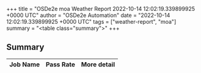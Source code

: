 +++
title = "OSDe2e moa Weather Report 2022-10-14 12:02:19.339899925 +0000 UTC"
author = "OSDe2e Automation"
date = "2022-10-14 12:02:19.339899925 +0000 UTC"
tags = ["weather-report", "moa"]
summary = "<table class=\"summary\"></table>"
+++
## Summary

| Job Name | Pass Rate | More detail |
|----------|-----------|-------------|




